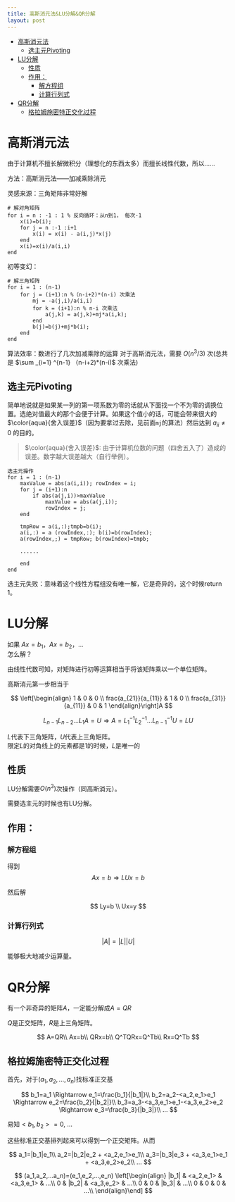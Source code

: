 ```yaml
---
title: 高斯消元法&LU分解&QR分解
layout: post
---
```

- [高斯消元法](#%E9%AB%98%E6%96%AF%E6%B6%88%E5%85%83%E6%B3%95)
    - [选主元Pivoting](#%E9%80%89%E4%B8%BB%E5%85%83pivoting)
- [LU分解](#lu%E5%88%86%E8%A7%A3)
    - [性质](#%E6%80%A7%E8%B4%A8)
    - [作用：](#%E4%BD%9C%E7%94%A8)
        - [解方程组](#%E8%A7%A3%E6%96%B9%E7%A8%8B%E7%BB%84)
        - [计算行列式](#%E8%AE%A1%E7%AE%97%E8%A1%8C%E5%88%97%E5%BC%8F)
- [QR分解](#qr%E5%88%86%E8%A7%A3)
    - [格拉姆施密特正交化过程](#%E6%A0%BC%E6%8B%89%E5%A7%86%E6%96%BD%E5%AF%86%E7%89%B9%E6%AD%A3%E4%BA%A4%E5%8C%96%E8%BF%87%E7%A8%8B)

# 高斯消元法

由于计算机不擅长解微积分（理想化的东西太多）而擅长线性代数，所以……

方法：高斯消元法——加减乘除消元

灵感来源：三角矩阵非常好解

```
# 解对角矩阵
for i = n : -1 : 1 % 反向循环：从n到1， 每次-1
    x(i)=b(i);
    for j = n :-1 :i+1
        x(i) = x(i) - a(i,j)*x(j)
    end
    x(i)=x(i)/a(i,i)
end
```

初等变幻：
```
# 解三角矩阵
for i = 1 : (n-1) 
    for j = (i+1):n %（n-i+2)*(n-i) 次乘法
        mj = -a(j,i)/a(i,i)
        for k = (i+1):n % n-i 次乘法
            a(j,k) = a(j,k)+mj*a(i,k);
        end 
        b(j)=b(j)+mj*b(i);
    end
end
```
算法效率：数进行了几次加减乘除的运算
对于高斯消元法，需要 $O(n^3/3)$ 次(总共是 $\sum  _{i=1} ^{n-1} （n-i+2)*(n-i)$ 次乘法)

## 选主元Pivoting
简单地说就是如果某一列的第一项系数为零的话就从下面找一个不为零的调换位置。选绝对值最大的那个会便于计算。如果这个值小的话，可能会带来很大的$\color{aqua}{舍入误差}$（因为要拿过去除，见前面`mj`的算法）然后达到 $a_{ii} \not= 0$ 的目的。

> $\color{aqua}{舍入误差}$: 由于计算机位数的问题（四舍五入了）造成的误差。数字越大误差越大（自行举例）。

```
选主元操作
for i = 1 : (n-1) 
    maxValue = abs(a(i,i)); rowIndex = i;
    for j = (i+1):n 
        if abs(a(j,i))>maxValue
            maxValue = abs(a(j,i));
            rowIndex = j;
    end

    tmpRow = a(i,:);tmpb=b(i);
    a(i,:) = a (rowIndex,:); b(i)=b(rowIndex);
    a(rowIndex,;) = tmpRow; b(rowIndex)=tmpb;
    
    ......
    
    end
end

```
选主元失败：意味着这个线性方程组没有唯一解，它是奇异的，这个时候return 1。

# LU分解

如果 $Ax=b_1$，$Ax=b_2$，...  
怎么解？

由线性代数可知，对矩阵进行初等运算相当于将该矩阵乘以一个单位矩阵。

高斯消元第一步相当于

$$
\left[\begin{align}
1 & 0 & 0 \\
frac{a_{21}}{a_{11}} & 1 & 0 \\
frac{a_{31}}{a_{11}} & 0 & 1
\end{align}\right]A
$$

$$L_{n-1}L_{n-2}...L_1A=U \Rightarrow A= L_1^{-1}L_2^{-1}...L_{n-1}^{-1}U=LU$$

$L$代表下三角矩阵，$U$代表上三角矩阵。  
限定$L$的对角线上的元素都是1的时候，$L$是唯一的

## 性质
LU分解需要$O(n^3)$次操作（同高斯消元）。  

需要选主元的时候也有LU分解。
## 作用：

### 解方程组
得到
$$
Ax=b \Rightarrow LUx=b
$$

然后解

$$
Ly=b \\
Ux=y
$$

### 计算行列式

$$|A|=|L||U|$$

能够极大地减少运算量。

# QR分解
有一个非奇异的矩阵$A$，一定能分解成$A=QR$

$Q$是正交矩阵，$R$是上三角矩阵。

$$
A=QR\\
Ax=b\\
QRx=b\\
Q^TQRx=Q^Tb\\
Rx=Q^Tb
$$

## 格拉姆施密特正交化过程
首先，对于$(a_1,a_2,...,a_n)$找标准正交基

$$
b_1=a_1 \Rightarrow e_1=\frac{b_1}{|b_1|}\\
b_2=a_2-<a_2,e_1>e_1 \Rightarrow e_2=\frac{b_2}{|b_2|}\\
b_3=a_3-<a_3,e_1>e_1-<a_3,e_2>e_2 \Rightarrow e_3=\frac{b_3}{|b_3|}\\
...
$$

易知$<b_1,b_2>=0$, ...

这些标准正交基排列起来可以得到一个正交矩阵。从而

$$
a_1=|b_1|e_1\\
a_2=|b_2|e_2 + <a_2,e_1>e_1\\
a_3=|b_3|e_3 + <a_3,e_1>e_1 + <a_3,e_2>e_2\\
...
$$

$$
(a_1,a_2,...a_n)=(e_1,e_2,...,e_n)
\left[\begin{align}
|b_1| & <a_2,e_1> & <a_3,e_1> & ...\\
0 & |b_2| & <a_3,e_2> & ...\\
0 & 0 & |b_3| & ...\\
0 & 0 & 0 & ...\\
\end{align}\end]
$$
